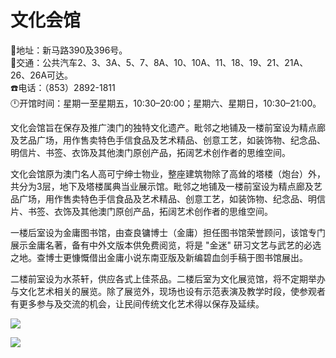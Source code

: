 # 文化会馆  
📍地址：新马路390及396号。  
🚌交通：公共汽车2、3、3A、5、7、8A、10、10A、11、18、19、21、21A、26、26A可达。  
☎️电话：（853）2892-1811  
🕛开馆时间：星期一至星期五，10:30–20:00；星期六、星期日，10:30–21:00。  
  
文化会馆旨在保存及推广澳门的独特文化遗产。毗邻之地铺及一楼前室设为精点廊及艺品广场，用作售卖特色手信食品及艺术精品、创意工艺，如装饰物、纪念品、明信片、书签、衣饰及其他澳门原创产品，拓阔艺术创作者的思维空间。  
  
文化会馆原为澳门名人高可宁绅士物业，整座建筑物除了高耸的塔楼（炮台）外，共分为3层，地下及塔楼属典当业展示馆。毗邻之地铺及一楼前室设为精点廊及艺品广场，用作售卖特色手信食品及艺术精品、创意工艺，如装饰物、纪念品、明信片、书签、衣饰及其他澳门原创产品，拓阔艺术创作者的思维空间。  
  
一楼后室设为金庸图书馆，由查良镛博士（金庸）担任图书馆荣誉顾问，该馆专门展示金庸名著，备有中外文版本供免费阅览，将是 "金迷" 研习文艺与武艺的必选之地。查博士更慷慨借出金庸小说东南亚版及新编碧血剑手稿于图书馆展出。  
  
二楼前室设为水茶轩，供应各式上佳茶品。二楼后室为文化展览馆，将不定期举办与文化艺术相关的展览。除了展览外，现场也设有示范表演及教学时段，使参观者有更多参与及交流的机会，让民间传统文化艺术得以保存及延续。  
  
![](https://raw.gitmirror.com/szqq0512/Pic/main/img/202201212105210.png)  
  
![](https://raw.gitmirror.com/szqq0512/Pic/main/img/202201212105209.png)  